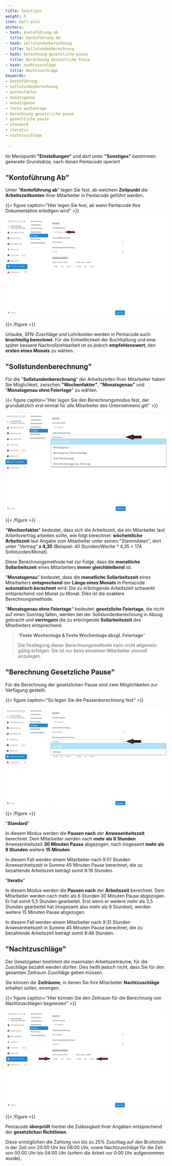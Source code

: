 ```yaml
---
title: Sonstiges
weight: 5
icon: ball-pile
anchors:
- hash: kontoführung-ab
  title: Kontoführung Ab
- hash: sollstundenberechnung
  title: Sollstundenberechnung
- hash: berechnung-gesetzliche-pause
  title: Berechnung Gesetzliche Pause
- hash: nachtzuschläge
  title: Nachtzuschläge
keywords:
- kontoführung
- sollstundenberechnung
- wochenfaktor
- monatsgenau
- monatsgenau
- feste wochentage
- berechnung gesetzliche pause
- gesetzliche pause
- standard
- iterativ
- nachtzuschläge

---
```

Im Menüpunkt **"Einstellungen"** und dort unter **"Sonstiges"** bestimmen generelle Grundsätze, nach denen Pentacode operiert

## "Kontoführung Ab"

Unter "**Kontoführung ab**" legen Sie fest, ab welchem **Zeitpunkt** die **Arbeitszeitkonten** Ihrer Mitarbeiter in Pentacode geführt werden.

{{< figure caption="Hier legen Sie fest, ab wann Pentacode Ihre Dokumentation erledigen wird" >}}

![](/uploads/konto-ab.png)

{{< /figure >}}

Urlaube, SFN-Zuschläge und Lohnkosten werden in Pentacode auch **bruchteilig berechnet**. Für die Einheitlichkeit der Buchhaltung und eine später bessere Nachvollziehbarkeit ist es jedoch **empfehlenswert**, den **ersten eines Monats** zu wählen.

## "Sollstundenberechnung"

Für die "**Sollstundenberechnung**" der Arbeitszeiten Ihrer Mitarbeiter haben Sie Möglichkeit, zwischen **"Wochenfaktor"**, **"Monatsgenau"** und "**Monatsgenau ohne Feiertage**" zu wählen.

{{< figure caption="Hier legen Sie den Berechnungsmodus fest, der grundsätzlich erst einmal für alle Mitarbeiter des Unternehmens gilt" >}}

![](/uploads/sollstundenberechnung.png)

{{< /figure >}}

"**Wochenfaktor**" bedeutet, dass sich die Arbeitszeit, die ein Mitarbeiter laut Arbeitsvertrag arbeiten sollte, wie folgt berechnet: **wöchentliche Arbeitszeit** laut Angabe zum Mitarbeiter unter seinen "Stammdaten", dort unter "Vertrag" **x 4,35** (Beispiel: 40 Stunden/Woche * 4,35 = 174 Sollstunden/Monat).

Diese Berechnungsmethode hat zur Folge, dass die **monatliche Sollarbeitszeit** eines Mitarbeiters **immer gleichbleibend** ist.

"**Monatsgenau**" bedeutet, dass die **monatliche Sollarbeitszeit** eines Mitarbeiters **entsprechend** der **Länge eines Monats** in Pentacode **automatisch berechnet** wird. Die zu erbringende Arbeitszeit schwankt entsprechend von Monat zu Monat. Dies ist die exaktere Berechnungsmethode.

"**Monatsgenau ohne Feiertage**" bedeutet: **gesetzliche Feiertage**, die nicht auf einen Sonntag fallen, werden bei der Sollstundenberechnung in Abzug gebracht und **verringern** die zu erbringende **Sollarbeitszeit** des Mitarbeiters entsprechend.

> "**Feste Wochentage & Feste Wochentage abzgl. Feiertage**"
>
> Die Festlegung dieser Berechnungsmethode kann nicht allgemein gültig erfolgen. Sie ist  nur beim einzelnen Mitarbeiter sinnvoll anzulegen.

## "Berechnung Gesetzliche Pause"

Für die Berechnung der gesetzlichen Pause sind zwei Möglichkeiten zur Verfügung gestellt:

{{< figure caption="So legen Sie die Pausenberechnung fest" >}}

![](/uploads/pausenberechnung.png)

{{< /figure >}}

"**Standard**"

In diesem Modus werden die **Pausen nach** der **Anwesenheitszeit** berechnet. Dem Mitarbeiter werden nach **mehr als 6 Stunden** Anwesenheitszeit **30 Minuten Pause** abgezogen, nach insgesamt **mehr als 9 Stunden** weitere **15 Minuten**.

In diesem Fall werden einem Mitarbeiter nach 9:01 Stunden Anwesenheitszeit in Summe 45 Minuten Pause berechnet, die zu bezahlende Arbeitszeit beträgt somit 8:16 Stunden.

"**Iterativ**"

In diesem Modus werden die **Pausen nach** der **Arbeitszeit** berechnet. Dem Mitarbeiter werden nach mehr als 6 Stunden 30 Minuten Pause abgezogen. Er hat somit 5,5 Stunden gearbeitet. Erst wenn er weitere mehr als 3,5 Stunden gearbeitet hat (insgesamt also mehr als 9 Stunden), werden weitere 15 Minuten Pause abgezogen.

In diesem Fall werden einem Mitarbeiter nach 9:31 Stunden Anwesenheitszeit in Summe 45 Minuten Pause berechnet, die zu bezahlende Arbeitszeit beträgt somit 8:46 Stunden.

## "Nachtzuschläge"

Der Gesetzgeber bestimmt die maximalen Arbeitszeiträume, für die Zuschläge bezahlt werden dürfen. Dies heißt jedoch nicht, dass Sie für den gesamten Zeitraum Zuschläge geben müssen.

Sie können die **Zeiträume**, in denen Sie Ihre Mitarbeiter **Nachtzuschläge** erhalten sollen, einengen.

{{< figure caption="Hier können Sie den Zeitraum für die Berechnung von Nachtzuschlägen begrenzen" >}}

![](/uploads/nachtzuschlage.png)

{{< /figure >}}

Pentacode **überprüft** hierbei die Zulässigkeit Ihrer Angaben entsprechend der **gesetzlichen Richtlinien**.

Diese ermöglichen die Zahlung von bis zu 25% Zuschlag auf den Bruttolohn in der Zeit von 20:00 Uhr bis 06:00 Uhr, sowie Nachtzuschläge für die Zeit von 00:00 Uhr bis 04:00 Uhr (sofern die Arbeit vor 0:00 Uhr aufgenommen wurde).